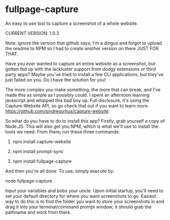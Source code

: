 # fullpage-capture
An easy to use tool to capture a screenshot of a whole website.

CURRENT VERSION: 1.0.3

Note: ignore the version that github says; I'm a dingus and forgot to upload the readme to NPM so I had to create another version on there JUST FOR THAT.

Have you ever wanted to capture an entire website as a screenshot, but gotten fed up with the lackluster support from dodgy extensions or third party apps? Maybe you've tried to install a few CLI applications, but they've just failed on you.
Do I have the solution for you!

The more complex you make something, the more that can break, and I've made this as simple as I possibly could. I spent an afternoon learning javascript and whipped this bad boy up. Full disclosure, it's using the Capture-Website API, so go check that out if you want to learn more.
https://github.com/sindresorhus/capture-website

So what do you have to do to install this app?
Firstly, grab yourself a copy of Node.JS. This will also get you NPM, which is what we'll use to install the tools we need.
From there; run these three commands:

1. npm install capture-website

2. npm install prompt-sync

3. npm install fullpage-capture

And then you're all done. To use, simply execute by:

node fullpage-capture

Input your variables and bobs your uncle. Upon initial startup, you'll need to set your default directory for where you want screenshots to go. Easiest way to do this is to find the folder you want to store your screenshots in and drag it into your terminal/command prompt window; it should grab the pathname and work from there.
